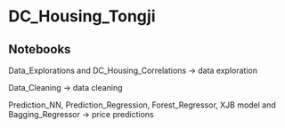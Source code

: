 # DC_Housing_Tongji

## Notebooks

Data_Explorations and DC_Housing_Correlations -> data exploration

Data_Cleaning -> data cleaning

Prediction_NN, Prediction_Regression, Forest_Regressor, XJB model and Bagging_Regressor -> price predictions
